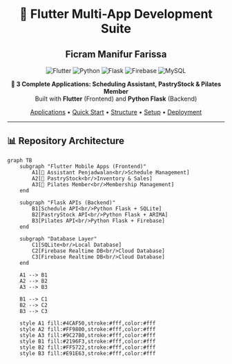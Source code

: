 <h1 align="center">🚀 Flutter Multi-App Development Suite</h1>
<h2 align="center">Ficram Manifur Farissa</h2>

<p align="center">
  <img src="https://img.shields.io/badge/Flutter-3.x-02569B?style=for-the-badge&logo=flutter&logoColor=white" alt="Flutter" />
  <img src="https://img.shields.io/badge/Python-3.8+-3776AB?style=for-the-badge&logo=python&logoColor=white" alt="Python" />
  <img src="https://img.shields.io/badge/Flask-2.0+-000000?style=for-the-badge&logo=flask&logoColor=white" alt="Flask" />
  <img src="https://img.shields.io/badge/Firebase-FFCA28?style=for-the-badge&logo=firebase&logoColor=black" alt="Firebase" />
  <img src="https://img.shields.io/badge/MySQL-4479A1?style=for-the-badge&logo=mysql&logoColor=white" alt="MySQL" />
</p>

<p align="center">
  <strong>🔧 3 Complete Applications: Scheduling Assistant, PastryStock & Pilates Member</strong><br>
  Built with <strong>Flutter</strong> (Frontend) and <strong>Python Flask</strong> (Backend)
</p>

<p align="center">
  <a href="#-applications-overview">Applications</a> •
  <a href="#-quick-start">Quick Start</a> •
  <a href="#-project-structure">Structure</a> •
  <a href="#-development-setup">Setup</a> •
  <a href="#-deployment">Deployment</a>
</p>

---

## 📊 Repository Architecture

```mermaid
graph TB
    subgraph "Flutter Mobile Apps (Frontend)"
        A1[📅 Assistant Penjadwalan<br/>Schedule Management]
        A2[🧁 PastryStock<br/>Inventory & Sales]
        A3[🧘 Pilates Member<br/>Membership Management]
    end
    
    subgraph "Flask APIs (Backend)"
        B1[Schedule API<br/>Python Flask + SQLite]
        B2[PastryStock API<br/>Python Flask + ARIMA]
        B3[Pilates API<br/>Python Flask + Firebase]
    end
    
    subgraph "Database Layer"
        C1[SQLite<br/>Local Database]
        C2[Firebase Realtime DB<br/>Cloud Database]
        C3[Firebase Realtime DB<br/>Cloud Database]
    end
    
    A1 --> B1
    A2 --> B2
    A3 --> B3
    
    B1 --> C1
    B2 --> C2
    B3 --> C3
    
    style A1 fill:#4CAF50,stroke:#fff,color:#fff
    style A2 fill:#FF9800,stroke:#fff,color:#fff
    style A3 fill:#9C27B0,stroke:#fff,color:#fff
    style B1 fill:#2196F3,stroke:#fff,color:#fff
    style B2 fill:#FF5722,stroke:#fff,color:#fff
    style B3 fill:#E91E63,stroke:#fff,color:#fff
